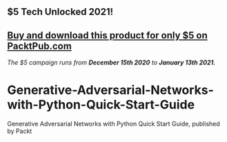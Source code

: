 ## $5 Tech Unlocked 2021!
[Buy and download this product for only $5 on PacktPub.com](https://www.packtpub.com/)
-----
*The $5 campaign         runs from __December 15th 2020__ to __January 13th 2021.__*

# Generative-Adversarial-Networks-with-Python-Quick-Start-Guide
Generative Adversarial Networks with Python Quick Start Guide, published by Packt
